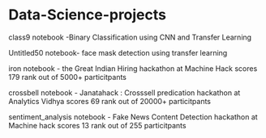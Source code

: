 # Data-Science-projects
class9 notebook -Binary Classification using CNN and Transfer Learning

Untitled50 notebook- face mask detection using transfer learning
 
iron notebook - the Great Indian Hiring hackathon at Machine Hack
        scores 179 rank out of 5000+ particitpants
        
crossbell notebook - Janatahack : Crosssell predication hackathon at Analytics Vidhya
        scores 69 rank out of 20000+ particitpants
        
sentiment_analysis notebook - Fake News Content Detection hackathon at Machine hack
        scores 13 rank out of 255 particitpants
